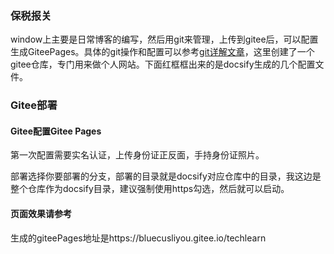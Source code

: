 

### 保税报关

window上主要是日常博客的编写，然后用git来管理，上传到gitee后，可以配置生成GiteePages。具体的git操作和配置可以参考[git详解文章](https://blog.csdn.net/liyou123456789/article/details/121411053)，这里创建了一个gitee仓库，专门用来做个人网站。下面红框框出来的是docsify生成的几个配置文件。

### Gitee部署

#### Gitee配置Gitee Pages

第一次配置需要实名认证，上传身份证正反面，手持身份证照片。

部署选择你要部署的分支，部署的目录就是docsify对应仓库中的目录，我这边是整个仓库作为docsify目录，建议强制使用https勾选，然后就可以启动。





#### 页面效果请参考

生成的giteePages地址是https://bluecusliyou.gitee.io/techlearn



